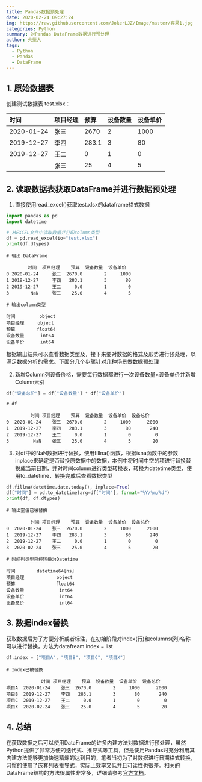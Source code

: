 ```yaml
---
title: Pandas数据预处理
date: 2020-02-24 09:27:24
img: https://raw.githubusercontent.com/JokerLJZ/Image/master/宾果1.jpg
categories: Python
summary: 对Pandas DataFrame数据进行预处理
author: 火柴人
tags:
  - Python
  - Pandas
  - DataFrame
---
```


## 1. 原始数据表

创建测试数据表 test.xlsx：

| 时间       | 项目经理 | 预算  | 设备数量 | 设备单价 |
| :--------- | :------- | :---- | :------- | -------- |
| 2020-01-24 | 张三     | 2670  | 2        | 1000     |
| 2019-12-27 | 李四     | 283.1 | 3        | 80       |
| 2019-12-27 | 王二     | 0     | 1        | 0        |
|            | 张三     | 25    | 4        | 5        |

## 2. 读取数据表获取DataFrame并进行数据预处理

1. 直接使用read_excel()获取test.xlsx的dataframe格式数据

```python
import pandas as pd
import datetime

# 从EXCEL文件中读取数据并打印column类型
df = pd.read_excel(io="test.xlsx")
print(df.dtypes)
```

```
# 输出 DataFrame

        时间  项目经理    预算  设备数量  设备单价
0 2020-01-24     张三  2670.0        2     1000
1 2019-12-27     李四   283.1        3       80
2 2019-12-27     王二     0.0        1        0
3        NaN     张三    25.0        4        5

# 输出column类型

时间         object
项目经理     object
预算        float64
设备数量      int64
设备单价      int64
```

根据输出结果可以查看数据类型及，接下来要对数据的格式及形势进行预处理，以满足数据分析的需求。下面分几个步骤针对几种场景做数据预处理

2. 新增Column列设备价格，需要每行数据都进行一次设备数量×设备单价并新增Column索引

```python
df["设备总价"] = df["设备数量"] * df["设备单价"]
```

```
# df

         时间 项目经理    预算  设备数量  设备单价  设备总价
0  2020-01-24    张三  2670.0        2     1000      2000
1  2019-12-27    李四   283.1        3       80       240
2  2019-12-27    王二     0.0        1        0         0
3         NaN    张三    25.0        4        5        20
```

3. 对df中的NaN数据进行替换，使用fillna()函数，根据isna函数中的参数inplace来确定是否替换原数据中的数据，本例中将时间中空的项进行替换替换成当前日期，并对时间column进行类型转换表，转换为datetime类型，使用to_datetime，转换完成后查看数据类型

```python
df.fillna(datetime.date.today(), inplace=True) 
df["时间"] = pd.to_datetime(arg=df["时间"], format="%Y/%m/%d")
print(df, df.dtypes)
```

```
# 输出空值已被替换

         时间 项目经理    预算  设备数量  设备单价  设备总价
0  2020-01-24    张三  2670.0        2     1000      2000
1  2019-12-27    李四   283.1        3       80       240
2  2019-12-27    王二     0.0        1        0         0
3  2020-02-24    张三    25.0        4        5        20

# 时间列类型已经转换为Datetime

时间        datetime64[ns]
项目经理            object
预算               float64
设备数量             int64
设备单价             int64
设备总价             int64
```

## 3. 数据index替换

获取数据后为了方便分析或者标注，在初始阶段对index(行)和columns(列)名称可以进行替换，方法为datafream.index = list

```python
df.index = ["项目A", "项目B", "项目C", "项目X"]
```

```
# Index已被替换

             时间 项目经理    预算  设备数量  设备单价  设备总价
项目A  2020-01-24    张三  2670.0        2     1000      2000
项目B  2019-12-27    李四   283.1        3       80       240
项目C  2019-12-27    王二     0.0        1        0         0
项目X  2020-02-24    张三    25.0        4        5        20
```

## 4. 总结

在获取数据之后可以使用DataFrame的许多内建方法对数据进行预处理，虽然Python提供了非常方便的迭代式、推导式等工具，但是使用Pandas时充分利用其内建方法能够更加快速精炼的达到目的，笔者当初为了对数据进行日期格式转换，习惯的使用了嵌套列表推导式，实际上效率又低并且可读性也很差。相关的DataFrame结构的方法很属性非常多，详细请参考[官方文档](https://pandas.pydata.org/pandas-docs/stable/reference/frame.html)。